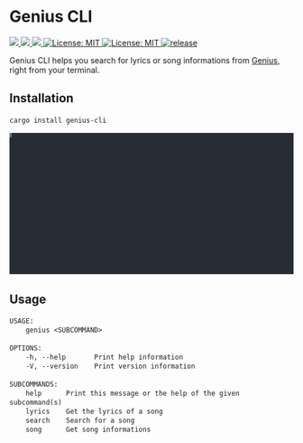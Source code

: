 # Genius CLI

<p>
  <a href="https://crates.io/crates/genius-cli" target="_blank">
    <img src="https://img.shields.io/crates/v/genius-cli.svg" />
  </a>
   <a href="https://crates.io/crates/genius-cli" target="_blank">
    <img src="https://img.shields.io/crates/dr/genius-cli" />
  </a>
  <a href="https://docs.rs/genius-cli" target="_blank">
    <img src="https://docs.rs/genius-cli/badge.svg" />
  </a>
  <a href="LICENSE" target="_blank">
    <img alt="License: MIT" src="https://img.shields.io/badge/License-MIT-blue.svg" />
  </a>
   <a href="https://github.com/tsirysndr/genius-cli/actions/workflows/release.yml" target="_blank">
    <img alt="License: MIT" src="https://github.com/tsirysndr/genius-cli/actions/workflows/release.yml/badge.svg" />
  </a>
  <a href="https://github.com/tsirysndr/genius-cli/actions/workflows/rust-clippy.yml" target="_blank">
    <img alt="release" src="https://github.com/tsirysndr/genius-cli/actions/workflows/rust-clippy.yml/badge.svg?branch=master" />
  </a>
</p>

Genius CLI helps you search for lyrics or song informations from [Genius](https://genius.com), right from your terminal.

## Installation

```bash
cargo install genius-cli
```

<img width="800" src="./preview.svg">

## Usage

```
USAGE:
    genius <SUBCOMMAND>

OPTIONS:
    -h, --help       Print help information
    -V, --version    Print version information

SUBCOMMANDS:
    help      Print this message or the help of the given subcommand(s)
    lyrics    Get the lyrics of a song
    search    Search for a song
    song      Get song informations
```
